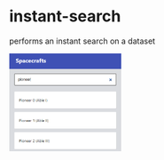 # instant-search
performs an instant search on a dataset
<p>
  <img src="./instant-search.png" width="40%">
</p>
